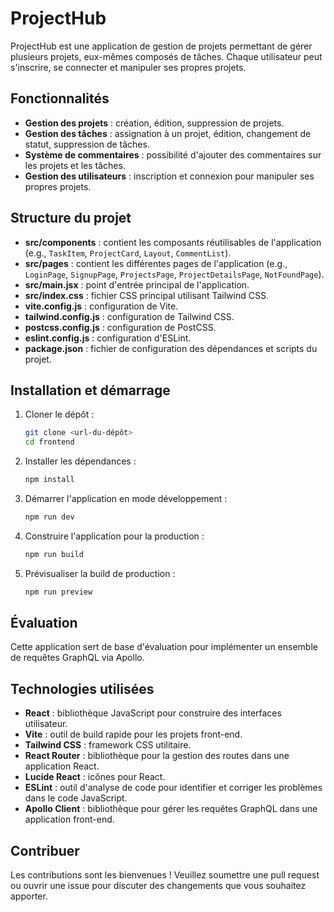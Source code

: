 # ProjectHub

ProjectHub est une application de gestion de projets permettant de gérer plusieurs projets, eux-mêmes composés de tâches. Chaque utilisateur peut s'inscrire, se connecter et manipuler ses propres projets.

## Fonctionnalités

- **Gestion des projets** : création, édition, suppression de projets.
- **Gestion des tâches** : assignation à un projet, édition, changement de statut, suppression de tâches.
- **Système de commentaires** : possibilité d'ajouter des commentaires sur les projets et les tâches.
- **Gestion des utilisateurs** : inscription et connexion pour manipuler ses propres projets.

## Structure du projet

- **src/components** : contient les composants réutilisables de l'application (e.g., `TaskItem`, `ProjectCard`, `Layout`, `CommentList`).
- **src/pages** : contient les différentes pages de l'application (e.g., `LoginPage`, `SignupPage`, `ProjectsPage`, `ProjectDetailsPage`, `NotFoundPage`).
- **src/main.jsx** : point d'entrée principal de l'application.
- **src/index.css** : fichier CSS principal utilisant Tailwind CSS.
- **vite.config.js** : configuration de Vite.
- **tailwind.config.js** : configuration de Tailwind CSS.
- **postcss.config.js** : configuration de PostCSS.
- **eslint.config.js** : configuration d'ESLint.
- **package.json** : fichier de configuration des dépendances et scripts du projet.

## Installation et démarrage

1. Cloner le dépôt :
   ```bash
   git clone <url-du-dépôt>
   cd frontend
   ```

2. Installer les dépendances :
   ```bash
   npm install
   ```

3. Démarrer l'application en mode développement :
   ```bash
   npm run dev
   ```

4. Construire l'application pour la production :
   ```bash
   npm run build
   ```

5. Prévisualiser la build de production :
   ```bash
   npm run preview
   ```

## Évaluation

Cette application sert de base d'évaluation pour implémenter un ensemble de requêtes GraphQL via Apollo.

## Technologies utilisées

- **React** : bibliothèque JavaScript pour construire des interfaces utilisateur.
- **Vite** : outil de build rapide pour les projets front-end.
- **Tailwind CSS** : framework CSS utilitaire.
- **React Router** : bibliothèque pour la gestion des routes dans une application React.
- **Lucide React** : icônes pour React.
- **ESLint** : outil d'analyse de code pour identifier et corriger les problèmes dans le code JavaScript.
- **Apollo Client** : bibliothèque pour gérer les requêtes GraphQL dans une application front-end.

## Contribuer

Les contributions sont les bienvenues ! Veuillez soumettre une pull request ou ouvrir une issue pour discuter des changements que vous souhaitez apporter.
